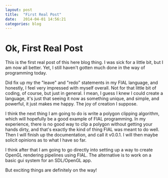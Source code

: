 ```yaml
---
layout: post
title:  "First Real Post"
date:   2014-04-01 14:56:21
categories: blog
---
```


# Ok, First Real Post

This is the first real post of this here blog thing.  I was sick for a
little bit, but I am now all better.  Yet, I still haven't gotten much
done in the way of programming today.

Did fix up my the "leave" and "redo" statements in my FIAL language,
and honestly, I feel very impressed with myself overall.  Not for that
little bit of coding, of course, but just in general.  I mean, I guess
I knew I could create a language, it's just that seeing it now as
something unique, and simple, and powerful, it just makes me happy.
The joy of creation I suppose.

I think the next thing I am going to do is write a polygon clipping
algorithm, which will hopefully be a good example of FIAL programming.
In my experience, there is no good way to clip a polygon without
getting your hands dirty, and that's exactly the kind of thing FIAL
was meant to do well.  Then I will finish up the documentation, and
call it v0.0.1.  I will then maybe solicit opinions as to what I have
so far.

I think after that I am going to go directly into setting up a way to
create OpenGL rendering pipelines using FIAL.  The alternative is to
work on a basic gui system for an SDL/OpenGL app.

But exciting things are definitely on the way!
